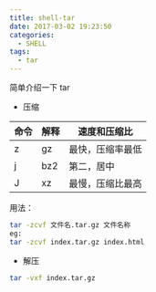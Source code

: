 ```yaml
---
title: shell-tar
date: 2017-03-02 19:23:50
categories:
  - SHELL
tags:
  - tar
---
```


简单介绍一下 tar

<!--more-->

- 压缩

| 命令 | 解释 | 速度和压缩比     |
| ---- | ---- | ---------------- |
| z    | gz   | 最快，压缩率最低 |
| j    | bz2  | 第二，居中       |
| J    | xz   | 最慢，压缩比最高 |

用法：

```bash
tar -zcvf 文件名.tar.gz 文件名称
eg:
tar -zcvf index.tar.gz index.html
```

- 解压

```bash
tar -vxf index.tar.gz
```
